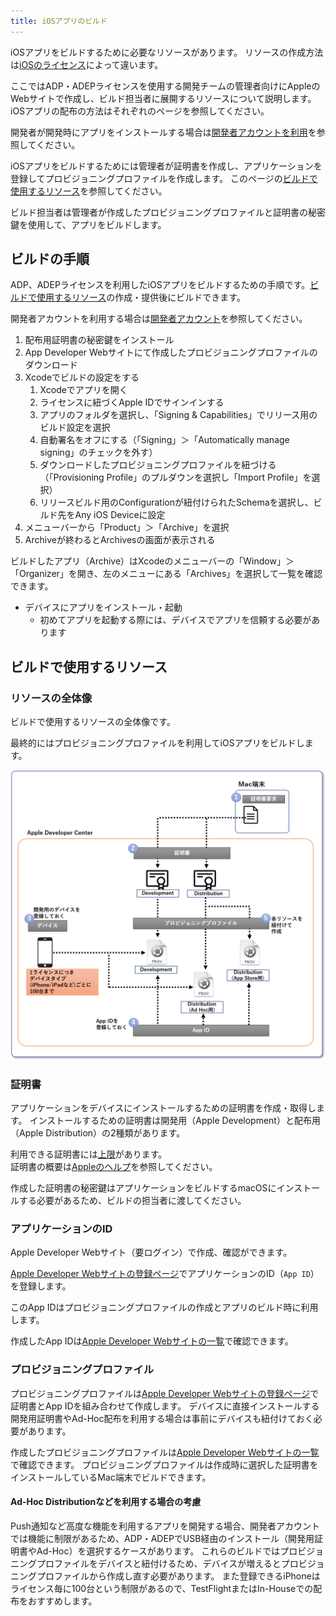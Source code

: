 ```yaml
---
title: iOSアプリのビルド
---
```


iOSアプリをビルドするために必要なリソースがあります。
リソースの作成方法は[iOSのライセンス](../ios-license.md)によって違います。

ここではADP・ADEPライセンスを使用する開発チームの管理者向けにAppleのWebサイトで作成し、ビルド担当者に展開するリソースについて説明します。iOSアプリの配布の方法はそれぞれのページを参照してください。

開発者が開発時にアプリをインストールする場合は[開発者アカウントを利用](../ios-developer-account.md)を参照してください。

iOSアプリをビルドするためには管理者が証明書を作成し、アプリケーションを登録してプロビジョニングプロファイルを作成します。
このページの[ビルドで使用するリソース](#ビルドで使用するリソース)を参照してください。

ビルド担当者は管理者が作成したプロビジョニングプロファイルと証明書の秘密鍵を使用して、アプリをビルドします。

## ビルドの手順

ADP、ADEPライセンスを利用したiOSアプリをビルドするための手順です。[ビルドで使用するリソース](#ビルドで使用するリソース)の作成・提供後にビルドできます。

開発者アカウントを利用する場合は[開発者アカウント](../ios-developer-account.md)を参照してください。

 1. 配布用証明書の秘密鍵をインストール
 1. App Developer Webサイトにて作成したプロビジョニングプロファイルのダウンロード
 1. Xcodeでビルドの設定をする
    1. Xcodeでアプリを開く
    1. ライセンスに紐づくApple IDでサインインする
    1. アプリのフォルダを選択し、「Signing & Capabilities」でリリース用のビルド設定を選択
    1. 自動署名をオフにする（「Signing」＞「Automatically manage signing」のチェックを外す）
    1. ダウンロードしたプロビジョニングプロファイルを紐づける（「Provisioning Profile」のプルダウンを選択し「Import Profile」を選択）
    1. リリースビルド用のConfigurationが紐付けられたSchemaを選択し、ビルド先をAny iOS Deviceに設定  
 1. メニューバーから「Product」＞「Archive」を選択
 1. Archiveが終わるとArchivesの画面が表示される
  
ビルドしたアプリ（Archive）はXcodeのメニューバーの「Window」＞「Organizer」を開き、左のメニューにある「Archives」を選択して一覧を確認できます。

- デバイスにアプリをインストール・起動
  - 初めてアプリを起動する際には、デバイスでアプリを信頼する必要があります

## ビルドで使用するリソース

### リソースの全体像

ビルドで使用するリソースの全体像です。

最終的にはプロビジョニングプロファイルを利用してiOSアプリをビルドします。

![distribution-ios-resources-management-overview](../img/distribution-ios-resources-management-overview.png)

### 証明書

アプリケーションをデバイスにインストールするための証明書を作成・取得します。
インストールするための証明書は開発用（Apple Development）と配布用（Apple Distribution）の2種類があります。

利用できる証明書には[上限](https://help.apple.com/xcode/mac/current/#/dev3a05256b8)があります。  
証明書の概要は[Appleのヘルプ](https://help.apple.com/developer-account/#/deveedc0daa0)を参照してください。

作成した証明書の秘密鍵はアプリケーションをビルドするmacOSにインストールする必要があるため、ビルドの担当者に渡してください。

### アプリケーションのID

Apple Developer Webサイト（要ログイン）で作成、確認ができます。

[Apple Developer Webサイトの登録ページ](https://developer.apple.com/account/resources/identifiers/add/bundleId)でアプリケーションのID（`App ID`）を登録します。

このApp IDはプロビジョニングプロファイルの作成とアプリのビルド時に利用します。

作成したApp IDは[Apple Developer Webサイトの一覧](https://developer.apple.com/account/resources/identifiers/list/bundleId)で確認できます。

### プロビジョニングプロファイル

プロビジョニングプロファイルは[Apple Developer Webサイトの登録ページ](https://developer.apple.com/account/resources/profiles/add)で証明書とApp IDを組み合わせて作成します。
デバイスに直接インストールする開発用証明書やAd-Hoc配布を利用する場合は事前にデバイスも紐付けておく必要があります。

作成したプロビジョニングプロファイルは[Apple Developer Webサイトの一覧](https://developer.apple.com/account/resources/profiles)で確認できます。
プロビジョニングプロファイルは作成時に選択した証明書をインストールしているMac端末でビルドできます。

#### Ad-Hoc Distributionなどを利用する場合の考慮

Push通知など高度な機能を利用するアプリを開発する場合、開発者アカウントでは機能に制限があるため、ADP・ADEPでUSB経由のインストール（開発用証明書やAd-Hoc）を選択するケースがあります。
これらのビルドではプロビジョニングプロファイルをデバイスと紐付けるため、デバイスが増えるとプロビジョニングプロファイルから作成し直す必要があります。
また登録できるiPhoneはライセンス毎に100台という制限があるので、TestFlightまたはIn-Houseでの配布をおすすめします。
